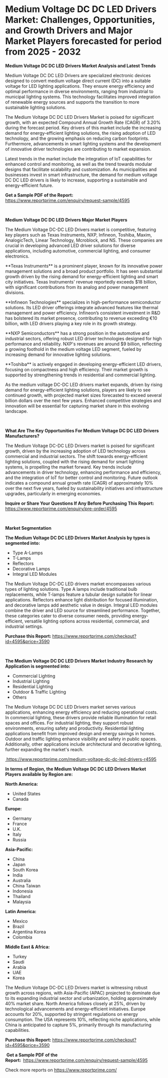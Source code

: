 <p><h1>Medium Voltage DC DC LED Drivers Market: Challenges, Opportunities, and Growth Drivers and Major Market Players forecasted for period from 2025 - 2032</h1></p><p><strong>Medium Voltage DC DC LED Drivers Market Analysis and Latest Trends</strong></p>
<p><p>Medium Voltage DC DC LED Drivers are specialized electronic devices designed to convert medium voltage direct current (DC) into a suitable voltage for LED lighting applications. They ensure energy efficiency and optimal performance in diverse environments, ranging from industrial to municipal lighting systems. This technology facilitates improved integration of renewable energy sources and supports the transition to more sustainable lighting solutions.</p><p>The Medium Voltage DC DC LED Drivers Market is poised for significant growth, with an expected Compound Annual Growth Rate (CAGR) of 3.20% during the forecast period. Key drivers of this market include the increasing demand for energy-efficient lighting solutions, the rising adoption of LED technology, and the growing emphasis on reducing carbon footprints. Furthermore, advancements in smart lighting systems and the development of innovative driver technologies are contributing to market expansion. </p><p>Latest trends in the market include the integration of IoT capabilities for enhanced control and monitoring, as well as the trend towards modular designs that facilitate scalability and customization. As municipalities and businesses invest in smart infrastructure, the demand for medium voltage DC DC LED drivers is likely to increase, supporting a sustainable and energy-efficient future.</p></p>
<p><strong>Get a Sample PDF of the Report:&nbsp;</strong> <a href="https://www.reportprime.com/enquiry/request-sample/4595?utm_campaign=2639&utm_medium=2&utm_source=Github&utm_content=ia&utm_term=19032025&utm_id=medium-voltage-dc-dc-led-drivers">https://www.reportprime.com/enquiry/request-sample/4595</a></p>
<p>&nbsp;</p>
<p><strong>Medium Voltage DC DC LED Drivers Major Market Players</strong></p>
<p><p>The Medium Voltage DC-DC LED Drivers market is competitive, featuring key players such as Texas Instruments, NXP, Infineon, Toshiba, Maxim, AnalogicTech, Linear Technology, Mcroblock, and NS. These companies are crucial in developing advanced LED driver solutions for diverse applications, including automotive, commercial lighting, and consumer electronics.</p><p>**Texas Instruments** is a prominent player, known for its innovative power management solutions and a broad product portfolio. It has seen substantial growth driven by the rising demand for energy-efficient lighting and smart city initiatives. Texas Instruments' revenue reportedly exceeds $18 billion, with significant contributions from its analog and power management divisions.</p><p>**Infineon Technologies** specializes in high-performance semiconductor solutions. Its LED driver offerings integrate advanced features like thermal management and power efficiency. Infineon’s consistent investment in R&D has bolstered its market presence, contributing to revenue exceeding €10 billion, with LED drivers playing a key role in its growth strategy.</p><p>**NXP Semiconductors** has a strong position in the automotive and industrial sectors, offering robust LED driver technologies designed for high performance and reliability. NXP's revenues are around $9 billion, reflecting a growing foothold in the medium voltage LED segment, fueled by increasing demand for innovative lighting solutions.</p><p>**Toshiba** is actively engaged in developing energy-efficient LED drivers, focusing on compactness and high efficiency. Their market growth is supported by strengthening trends in residential and commercial lighting.</p><p>As the medium voltage DC-DC LED drivers market expands, driven by rising demand for energy-efficient lighting solutions, players are likely to see continued growth, with projected market sizes forecasted to exceed several billion dollars over the next few years. Enhanced competitive strategies and innovation will be essential for capturing market share in this evolving landscape.</p></p>
<p>&nbsp;</p>
<p><strong>What Are The Key Opportunities For Medium Voltage DC DC LED Drivers Manufacturers?</strong></p>
<p><p>The Medium Voltage DC-DC LED Drivers market is poised for significant growth, driven by the increasing adoption of LED technology across commercial and industrial sectors. The shift towards energy-efficient lighting solutions, coupled with the rising demand for smart lighting systems, is propelling the market forward. Key trends include advancements in driver technology, enhancing performance and efficiency, and the integration of IoT for better control and monitoring. Future outlook indicates a compound annual growth rate (CAGR) of approximately 10% over the next five years, fueled by sustainability initiatives and infrastructure upgrades, particularly in emerging economies.</p></p>
<p><strong>Inquire or Share Your Questions If Any Before Purchasing This Report:</strong> <a href="https://www.reportprime.com/enquiry/pre-order/4595?utm_campaign=2639&utm_medium=2&utm_source=Github&utm_content=ia&utm_term=19032025&utm_id=medium-voltage-dc-dc-led-drivers">https://www.reportprime.com/enquiry/pre-order/4595</a></p>
<p>&nbsp;</p>
<p><strong>Market Segmentation</strong></p>
<p><strong>The Medium Voltage DC DC LED Drivers Market Analysis by types is segmented into:</strong></p>
<p><ul><li>Type A-Lamps</li><li>T-Lamps</li><li>Reflectors</li><li>Decorative Lamps</li><li>Integral LED Modules</li></ul></p>
<p><p>The Medium Voltage DC-DC LED drivers market encompasses various types of lighting solutions. Type A lamps include traditional bulb replacements, while T-lamps feature a tubular design suitable for linear applications. Reflectors enhance light distribution for focused illumination, and decorative lamps add aesthetic value in design. Integral LED modules combine the driver and LED source for streamlined performance. Together, these categories cater to diverse consumer needs, providing energy-efficient, versatile lighting options across residential, commercial, and industrial settings.</p></p>
<p><strong>Purchase this Report:&nbsp;</strong><a href="https://www.reportprime.com/checkout?id=4595&price=3590&utm_campaign=2639&utm_medium=2&utm_source=Github&utm_content=ia&utm_term=19032025&utm_id=medium-voltage-dc-dc-led-drivers">https://www.reportprime.com/checkout?id=4595&price=3590</a></p>
<p>&nbsp;</p>
<p><strong>The Medium Voltage DC DC LED Drivers Market Industry Research by Application is segmented into:</strong></p>
<p><ul><li>Commercial Lighting</li><li>Industrial Lighting</li><li>Residential Lighting</li><li>Outdoor & Traffic Lighting</li><li>Others</li></ul></p>
<p><p>The Medium Voltage DC DC LED Drivers market serves various applications, enhancing energy efficiency and reducing operational costs. In commercial lighting, these drivers provide reliable illumination for retail spaces and offices. For industrial lighting, they support robust environments, ensuring safety and productivity. Residential lighting applications benefit from improved design and energy savings in homes. Outdoor and traffic lighting enhance visibility and safety in public spaces. Additionally, other applications include architectural and decorative lighting, further expanding the market's reach.</p></p>
<p><a href="https://www.reportprime.com/medium-voltage-dc-dc-led-drivers-r4595?utm_campaign=2639&utm_medium=2&utm_source=Github&utm_content=ia&utm_term=19032025&utm_id=medium-voltage-dc-dc-led-drivers">&nbsp;https://www.reportprime.com/medium-voltage-dc-dc-led-drivers-r4595</a></p>
<p><strong>In terms of Region, the Medium Voltage DC DC LED Drivers Market Players available by Region are:</strong></p>
<p>
    <p> <strong> North America: </strong>
        <ul>
            <li>United States</li>
            <li>Canada</li>
        </ul>
        </p> 
    <p> <strong> Europe: </strong>
        <ul>
            <li>Germany</li>
            <li>France</li>
            <li>U.K.</li>
            <li>Italy</li>
            <li>Russia</li>
        </ul>
        </p> 
    <p> <strong> Asia-Pacific: </strong>
        <ul>
            <li>China</li>
            <li>Japan</li>
            <li>South Korea</li>
            <li>India</li>
            <li>Australia</li>
            <li>China Taiwan</li>
            <li>Indonesia</li>
            <li>Thailand</li>
            <li>Malaysia</li>
        </ul>
        </p> 
    <p> <strong> Latin America: </strong>
        <ul>
            <li>Mexico</li>
            <li>Brazil</li>
            <li>Argentina Korea</li>
            <li>Colombia</li>
        </ul>
        </p> 
    <p> <strong> Middle East & Africa: </strong>
        <ul>
            <li>Turkey</li>
            <li>Saudi</li>
            <li>Arabia</li>
            <li>UAE</li>
            <li>Korea</li>
        </ul>
    </p>
    </p>
<p><p>The Medium Voltage DC-DC LED Drivers market is witnessing robust growth across regions, with Asia-Pacific (APAC) projected to dominate due to its expanding industrial sector and urbanization, holding approximately 40% market share. North America follows closely at 25%, driven by technological advancements and energy-efficient initiatives. Europe accounts for 20%, supported by stringent regulations on energy consumption. The USA represents 10%, reflecting niche applications, while China is anticipated to capture 5%, primarily through its manufacturing capabilities.</p></p>
<p><strong>Purchase this Report: </strong><a href="https://www.reportprime.com/checkout?id=4595&price=3590&utm_campaign=2639&utm_medium=2&utm_source=Github&utm_content=ia&utm_term=19032025&utm_id=medium-voltage-dc-dc-led-drivers">https://www.reportprime.com/checkout?id=4595&price=3590</a></p>
<p>&nbsp;<strong>Get a Sample PDF of the Report:&nbsp;&nbsp;</strong><a href="https://www.reportprime.com/enquiry/request-sample/4595?utm_campaign=2639&utm_medium=2&utm_source=Github&utm_content=ia&utm_term=19032025&utm_id=medium-voltage-dc-dc-led-drivers">https://www.reportprime.com/enquiry/request-sample/4595</a></p>
<p><strong></strong></p>
<p>Check more reports on <a href="https://www.reportprime.com/?utm_campaign=2639&utm_medium=2&utm_source=Github&utm_content=ia&utm_term=19032025&utm_id=medium-voltage-dc-dc-led-drivers">https://www.reportprime.com/</a></p>